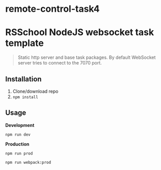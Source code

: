 # remote-control-task4
# RSSchool NodeJS websocket task template
> Static http server and base task packages. 
> By default WebSocket server tries to connect to the 7070 port.

## Installation
1. Clone/download repo
2. `npm install`

## Usage
**Development**

`npm run dev`


**Production**

`npm run prod`

`npm run webpack:prod`
